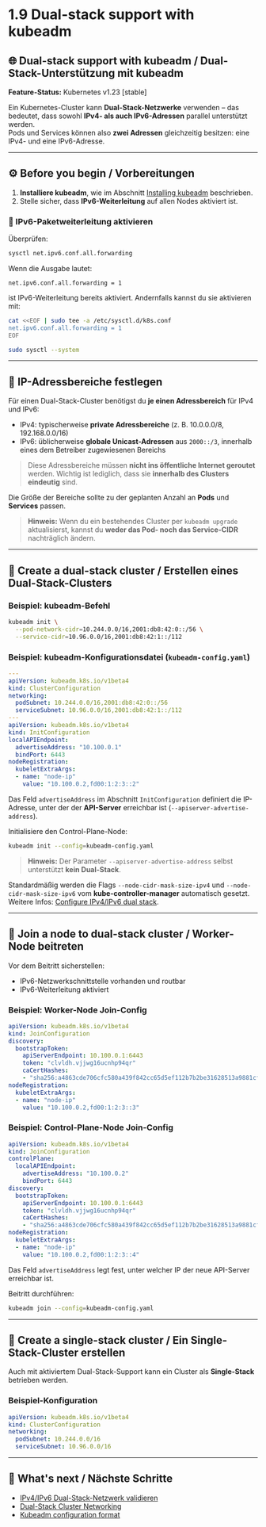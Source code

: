 # 1.9 Dual-stack support with kubeadm


## 🌐 Dual-stack support with kubeadm / Dual-Stack-Unterstützung mit kubeadm


**Feature-Status:** Kubernetes v1.23 [stable]

Ein Kubernetes-Cluster kann **Dual-Stack-Netzwerke** verwenden – das bedeutet, dass sowohl **IPv4- als auch IPv6-Adressen** parallel unterstützt werden.  
Pods und Services können also **zwei Adressen** gleichzeitig besitzen: eine IPv4- und eine IPv6-Adresse.

---

## ⚙️ Before you begin / Vorbereitungen


1. **Installiere kubeadm**, wie im Abschnitt [Installing kubeadm](https://kubernetes.io/docs/setup/production-environment/tools/kubeadm/install-kubeadm/) beschrieben.  
2. Stelle sicher, dass **IPv6-Weiterleitung** auf allen Nodes aktiviert ist.

### 🔧 IPv6-Paketweiterleitung aktivieren

Überprüfen:
```bash
sysctl net.ipv6.conf.all.forwarding
````

Wenn die Ausgabe lautet:

```
net.ipv6.conf.all.forwarding = 1
```

ist IPv6-Weiterleitung bereits aktiviert.
Andernfalls kannst du sie aktivieren mit:

```bash
cat <<EOF | sudo tee -a /etc/sysctl.d/k8s.conf
net.ipv6.conf.all.forwarding = 1
EOF

sudo sysctl --system
```

---

## 🧭 IP-Adressbereiche festlegen

Für einen Dual-Stack-Cluster benötigst du **je einen Adressbereich** für IPv4 und IPv6:

* IPv4: typischerweise **private Adressbereiche** (z. B. 10.0.0.0/8, 192.168.0.0/16)
* IPv6: üblicherweise **globale Unicast-Adressen** aus `2000::/3`, innerhalb eines dem Betreiber zugewiesenen Bereichs

> Diese Adressbereiche müssen **nicht ins öffentliche Internet geroutet** werden.
> Wichtig ist lediglich, dass sie **innerhalb des Clusters eindeutig** sind.

Die Größe der Bereiche sollte zu der geplanten Anzahl an **Pods** und **Services** passen.

> **Hinweis:**
> Wenn du ein bestehendes Cluster per `kubeadm upgrade` aktualisierst,
> kannst du **weder das Pod- noch das Service-CIDR** nachträglich ändern.

---

## 🚀 Create a dual-stack cluster / Erstellen eines Dual-Stack-Clusters

### Beispiel: kubeadm-Befehl

```bash
kubeadm init \
  --pod-network-cidr=10.244.0.0/16,2001:db8:42:0::/56 \
  --service-cidr=10.96.0.0/16,2001:db8:42:1::/112
```

### Beispiel: kubeadm-Konfigurationsdatei (`kubeadm-config.yaml`)

```yaml
---
apiVersion: kubeadm.k8s.io/v1beta4
kind: ClusterConfiguration
networking:
  podSubnet: 10.244.0.0/16,2001:db8:42:0::/56
  serviceSubnet: 10.96.0.0/16,2001:db8:42:1::/112
---
apiVersion: kubeadm.k8s.io/v1beta4
kind: InitConfiguration
localAPIEndpoint:
  advertiseAddress: "10.100.0.1"
  bindPort: 6443
nodeRegistration:
  kubeletExtraArgs:
  - name: "node-ip"
    value: "10.100.0.2,fd00:1:2:3::2"
```

Das Feld `advertiseAddress` im Abschnitt `InitConfiguration` definiert die IP-Adresse,
unter der der **API-Server** erreichbar ist (`--apiserver-advertise-address`).

Initialisiere den Control-Plane-Node:

```bash
kubeadm init --config=kubeadm-config.yaml
```

> **Hinweis:**
> Der Parameter `--apiserver-advertise-address` selbst unterstützt **kein Dual-Stack**.

Standardmäßig werden die Flags
`--node-cidr-mask-size-ipv4` und `--node-cidr-mask-size-ipv6` vom **kube-controller-manager** automatisch gesetzt.
Weitere Infos: [Configure IPv4/IPv6 dual stack](https://kubernetes.io/docs/concepts/services-networking/dual-stack/).

---

## 🔗 Join a node to dual-stack cluster / Worker-Node beitreten

Vor dem Beitritt sicherstellen:

* IPv6-Netzwerkschnittstelle vorhanden und routbar
* IPv6-Weiterleitung aktiviert

### Beispiel: Worker-Node Join-Config

```yaml
apiVersion: kubeadm.k8s.io/v1beta4
kind: JoinConfiguration
discovery:
  bootstrapToken:
    apiServerEndpoint: 10.100.0.1:6443
    token: "clvldh.vjjwg16ucnhp94qr"
    caCertHashes:
    - "sha256:a4863cde706cfc580a439f842cc65d5ef112b7b2be31628513a9881cf0d9fe0e"
nodeRegistration:
  kubeletExtraArgs:
  - name: "node-ip"
    value: "10.100.0.2,fd00:1:2:3::3"
```

### Beispiel: Control-Plane-Node Join-Config

```yaml
apiVersion: kubeadm.k8s.io/v1beta4
kind: JoinConfiguration
controlPlane:
  localAPIEndpoint:
    advertiseAddress: "10.100.0.2"
    bindPort: 6443
discovery:
  bootstrapToken:
    apiServerEndpoint: 10.100.0.1:6443
    token: "clvldh.vjjwg16ucnhp94qr"
    caCertHashes:
    - "sha256:a4863cde706cfc580a439f842cc65d5ef112b7b2be31628513a9881cf0d9fe0e"
nodeRegistration:
  kubeletExtraArgs:
  - name: "node-ip"
    value: "10.100.0.2,fd00:1:2:3::4"
```

Das Feld `advertiseAddress` legt fest, unter welcher IP der neue API-Server erreichbar ist.

Beitritt durchführen:

```bash
kubeadm join --config=kubeadm-config.yaml
```

---

## 🧩 Create a single-stack cluster / Ein Single-Stack-Cluster erstellen

Auch mit aktiviertem Dual-Stack-Support kann ein Cluster als **Single-Stack** betrieben werden.

### Beispiel-Konfiguration

```yaml
apiVersion: kubeadm.k8s.io/v1beta4
kind: ClusterConfiguration
networking:
  podSubnet: 10.244.0.0/16
  serviceSubnet: 10.96.0.0/16
```

---

## 📘 What's next / Nächste Schritte

* [IPv4/IPv6 Dual-Stack-Netzwerk validieren](https://kubernetes.io/docs/tasks/network/validate-dual-stack/)
* [Dual-Stack Cluster Networking](https://kubernetes.io/docs/concepts/services-networking/dual-stack/)
* [Kubeadm configuration format](https://kubernetes.io/docs/reference/config-api/kubeadm-config.v1beta4/)


